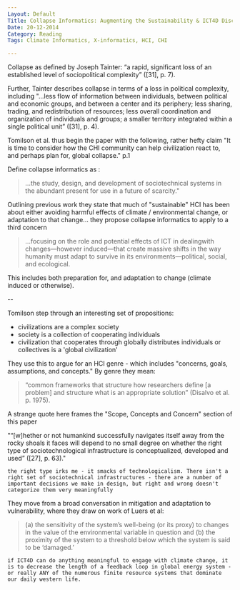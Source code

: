```yaml
---
Layout: Default
Title: Collapse Informatics: Augmenting the Sustainability & ICT4D Discourse in HCI
Date: 20-12-2014
Category: Reading
Tags: Climate Informatics, X-informatics, HCI, CHI

---
```


Collapse as defined by Joseph Tainter: “a rapid, significant loss of an established level of sociopolitical complexity” ([31], p. 7). 
Further, Tainter describes collapse in terms of a loss in political complexity, including "...less flow ofinformation between individuals, between political andeconomic groups, and between a center and its periphery;less sharing, trading, and redistribution of resources; lessoverall coordination and organization of individuals andgroups; a smaller territory integrated within a singlepolitical unit” ([31], p. 4). 
Tomilson et al. thus begin the paper with the following, rather hefty claim "It is time to consider how the CHI community can help civilization react to, and perhaps plan for, global collapse." p.1
Define collapse informatics as :
> ...the study, design, and development of sociotechnical systems in the abundant present for use in a future of scarcity."
Outlining previous work they state that much of "sustainable" HCI has been about either avoiding harmful effects of climate / environmental change, or adaptation to that change... they propose collapse informatics to apply to a third concern
> ...focusing on the role and potential effects of ICT in dealingwith changes—however induced—that create massive shifts in the way humanity must adapt to survive in its environments—political, social, and ecological.
This includes both preparation for, and adaptation to change (climate induced or otherwise). 
--
Tomilson step through an interesting set of propositions:
- civilizations are a complex society
- society is a collection of cooperating individuals
- civilization that cooperates through globally distributes individuals or collectives is a 'global civilization'

They use this to argue for an HCI genre - which includes "concerns, goals, assumptions, and concepts." By genre they mean:  

> “common frameworks that structure how researchers define[a problem] and structure what is an appropriate solution”(Disalvo et al. p. 1975). 

A strange quote here frames the "Scope, Concepts and Concern" section of this paper 

"“[w]hether or not humankind successfully navigatesitself away from the rocky shoals it faces will depend to nosmall degree on whether the right type ofsociotechnological infrastructure is conceptualized,developed and used” ([27], p. 63)."
`the right type irks me - it smacks of technologicalism. There isn't a right set of sociotechnical infrastructures - there are a number of important decisions we make in design, but right and wrong doesn't categorize them very meaningfully`
They move from a broad conversation in mitigation and adaptation to vulnerability, where they draw on work of Luers et al: 
> (a) the sensitivity of the system’s well-being (or its proxy) tochanges in the value of the environmental variable inquestion and (b) the proximity of the system to a thresholdbelow which the system is said to be ‘damaged.’`if ICT4D can do anything meaningful to engage with climate change, it is to decrease the length of a feedback loop in global energy system - or really ANY of the numerous finite resource systems that dominate our daily western life.`
